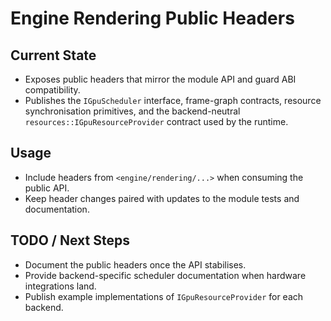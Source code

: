 # Engine Rendering Public Headers

## Current State

- Exposes public headers that mirror the module API and guard ABI compatibility.
- Publishes the `IGpuScheduler` interface, frame-graph contracts, resource synchronisation primitives, and the
  backend-neutral `resources::IGpuResourceProvider` contract used by the runtime.

## Usage

- Include headers from `<engine/rendering/...>` when consuming the public API.
- Keep header changes paired with updates to the module tests and documentation.

## TODO / Next Steps

- Document the public headers once the API stabilises.
- Provide backend-specific scheduler documentation when hardware integrations land.
- Publish example implementations of `IGpuResourceProvider` for each backend.
